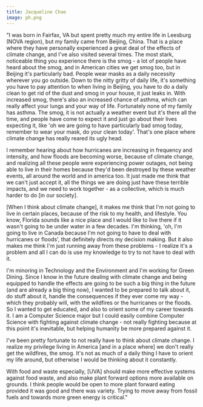 ```yaml
---
title: Jacqueline Chao
image: ph.png
---
```

"I was born in Fairfax, VA but spent pretty much my entire life in Leesburg (NOVA region), but my family came from Beijing, China. That is a place where they have personally experienced a great deal of the effects of climate change, and I've also visited several times. The most stark, noticeable thing you experience there is the smog - a lot of people have heard about the smog, and in American cities we get smog too, but in Beijing it's particularly bad. People wear masks as a daily necessity wherever you go outside. Down to the nitty gritty of daily life, it's something you have to pay attention to when living in Beijing, you have to do a daily clean to get rid of the dust and smog in your house, it just leaks in. With increased smog, there's also an increased chance of asthma, which can really affect your lungs and your way of life. Fortunately none of my family has asthma. The smog, it is not actually a weather event but it's there all the time, and people have come to expect it and just go about their lives expecting it, like 'oh we are going to have particularly bad smog today, remember to wear your mask, do your clean today'. That's one place where climate change has really reared its ugly head.

I remember hearing about how hurricanes are increasing in frequency and intensity, and how floods are becoming worse, because of climate change, and realizing all these people were experiencing power outages, not being able to live in their homes because they'd been destroyed by these weather events, all around the world and in america too. It just made me think that we can't just accept it, all the things we are doing just have these terrible impacts, and we need to work together - as a collective, which is much harder to do [in our society]. 

[When I think about climate change], it makes me think that I'm not going to live in certain places, because of the risk to my health, and lifestyle. You know, Florida sounds like a nice place and I would like to live there if it wasn't going to be under water in a few decades. I'm thinking, 'oh, I'm going to live in Canada because I'm not going to have to deal with hurricanes or floods', that definitely directs my decision making. But it also makes me think I'm just running away from these problems - I realize it's a problem and all I can do is use my knowledge to try to not have to deal with it. 

I'm minoring in Technology and the Environment and I'm working for Green Dining. Since I know in the future dealing with climate change and being equipped to handle the effects are going to be such a big thing in the future (and are already a big thing now), I wanted to be prepared to talk about it, do stuff about it, handle the consequences if they ever come my way - which they probably will, with the wildfires or the hurricanes or the floods. So I wanted to get educated, and also to orient some of my career towards it. I am a Computer Science major but I could easily combine Computer Science with fighting against climate change - not really fighting because at this point it's inevitable, but helping humanity be more prepared against it.

I've been pretty fortunate to not really have to think about climate change. I realize my privilege living in America [and in a place where] we don't really get the wildfires, the smog. It's not as much of a daily thing I have to orient my life around, but otherwise I would be thinking about it constantly. 

With food and waste especially, [UVA] should make more effective systems against food waste, and also make plant forward options more available on grounds. I think people would be open to more plant forward eating provided it was good and there was variety. Trying to move away from fossil fuels and towards more green energy is critical."
